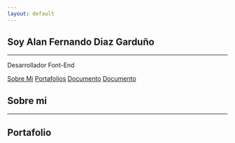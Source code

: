 ```yaml
---
layout: default
---
```


<section class="hero">
    <div class="texto">
        <h1>Soy Alan Fernando Diaz Gardu&#241;o</h1>
        <hr>
        <p class="mt-4">Desarrollador Font-End</p>
    </div>
</section>

<nav class="nav-doc mb-4">
    <a href="#sobre-mi">Sobre Mi</a>
    <a href="#portafolio">Portafolios</a>
    <a href="#">Documento</a>
    <a href="#">Documento</a>
</nav>

<section id="sobre-mi">
    <h1>Sobre mi</h1>
</section>

<hr>
<section id="portafolio">
    <h1>Portafolio</h1>
</section>
